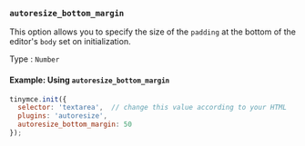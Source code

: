 ### `autoresize_bottom_margin`

This option allows you to specify the size of the `padding` at the bottom of the editor's `body` set on initialization.

Type
: `Number`

#### Example: Using `autoresize_bottom_margin`

```js
tinymce.init({
  selector: 'textarea',  // change this value according to your HTML
  plugins: 'autoresize',
  autoresize_bottom_margin: 50
});
```
